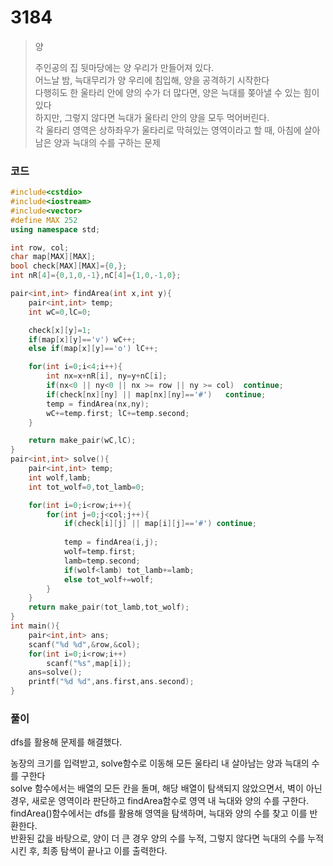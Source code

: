 # 3184
> 양<p></p>
> 주인공의 집 뒷마당에는 양 우리가 만들어져 있다.<br>
> 어느날 밤, 늑대무리가 양 우리에 침입해, 양을 공격하기 시작한다<br>
> 다행히도 한 울타리 안에 양의 수가 더 많다면, 양은 늑대를 쫒아낼 수 있는 힘이 있다<br>
> 하지만, 그렇지 않다면 늑대가 울타리 안의 양을 모두 먹어버린다.<br>
> 각 울타리 영역은 상하좌우가 울타리로 막혀있는 영역이라고 할 때, 아침에 살아남은 양과 늑대의 수를 구하는 문제
### 코드
```c++
#include<cstdio>
#include<iostream>
#include<vector>
#define MAX 252
using namespace std;

int row, col;
char map[MAX][MAX];
bool check[MAX][MAX]={0,};
int nR[4]={0,1,0,-1},nC[4]={1,0,-1,0};

pair<int,int> findArea(int x,int y){
	pair<int,int> temp;
	int wC=0,lC=0;

	check[x][y]=1;
	if(map[x][y]=='v') wC++;
	else if(map[x][y]=='o') lC++;

	for(int i=0;i<4;i++){
		int nx=x+nR[i], ny=y+nC[i];
		if(nx<0 || ny<0 || nx >= row || ny >= col)	continue;
		if(check[nx][ny] || map[nx][ny]=='#')	continue;
		temp = findArea(nx,ny);
		wC+=temp.first; lC+=temp.second;
	}

	return make_pair(wC,lC);
}
pair<int,int> solve(){
	pair<int,int> temp;
	int wolf,lamb;
	int tot_wolf=0,tot_lamb=0;

	for(int i=0;i<row;i++){
		for(int j=0;j<col;j++){
			if(check[i][j] || map[i][j]=='#') continue;
			
			temp = findArea(i,j);
			wolf=temp.first;
			lamb=temp.second;
			if(wolf<lamb) tot_lamb+=lamb;
			else tot_wolf+=wolf;
		}
	}
	return make_pair(tot_lamb,tot_wolf);
}
int main(){
	pair<int,int> ans;
	scanf("%d %d",&row,&col);
	for(int i=0;i<row;i++)
		scanf("%s",map[i]);
	ans=solve();
	printf("%d %d",ans.first,ans.second);
}
```
### 풀이
dfs를 활용해 문제를 해결했다.<p></p>
농장의 크기를 입력받고, solve함수로 이동해 모든 울타리 내 살아남는 양과 늑대의 수를 구한다<br>
solve 함수에서는 배열의 모든 칸을 돌며, 해당 배열이 탐색되지 않았으면서, 벽이 아닌경우, 새로운 영역이라 판단하고 findArea함수로 영역 내 늑대와 양의 수를 구한다.<br>
findArea()함수에서는 dfs를 활용해 영역을 탐색하며, 늑대와 양의 수를 찾고 이를 반환한다.<br>
반환된 값을 바탕으로, 양이 더 큰 경우 양의 수를 누적, 그렇지 않다면 늑대의 수를 누적시킨 후, 최종 탐색이 끝나고 이를 출력한다.

